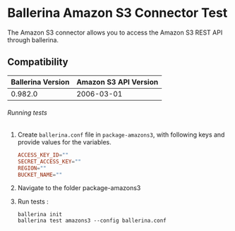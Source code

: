# Ballerina Amazon S3 Connector Test

The Amazon S3 connector allows you to access the Amazon S3 REST API through ballerina.

## Compatibility
| Ballerina Version | Amazon S3 API Version |
|-------------------|---------------------- |
| 0.982.0           | 2006-03-01           |

###### Running tests

1. Create `ballerina.conf` file in `package-amazons3`, with following keys and provide values for the variables.
    
    ```.conf
    ACCESS_KEY_ID=""
    SECRET_ACCESS_KEY=""
    REGION=""
    BUCKET_NAME=""
    ```
2. Navigate to the folder package-amazons3

3. Run tests :

    ```ballerina
    ballerina init
    ballerina test amazons3 --config ballerina.conf
    ```
```